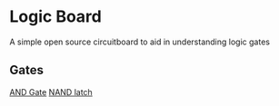 # Logic Board

A simple open source circuitboard to aid in understanding logic gates

## Gates

[AND Gate](https://www.falstad.com/circuit/circuitjs.html?ctz=CQAgjCAMB0l3BWcMBMcUHYMGZIA4UA2ATmIxAUgpABZsKBTAWjDACgA3WmvEbBFN164aUMTSpIq06AjYAXECgngUvNbzBqxEGAhJ0JeDIQyQUCXjEIIMysMUg0MNYgLBIwcEABMGAMwBDAFcAG3kFJWUo0REYnShZEixifmUEMjJ6a0tsQlMwbGICSGJC5Co-ILCIgGdwEz5CdX0mqzEg0NqGNnq4vN4JKgGxKk7utgAnBsI+NCVW7HmqRzgppTxheew8WOWQVcg2AHchPidaYlm4o9PXa4v7vl2oE8vrl7BGndFbmefRF9rs1Xqd+iCgQDQQtgS1rss3kM2lCltI2D4lPgQIRRBZZjilL4AiFwkxQgwfOs0LwCWAaKICcM1qdIailCotFY3ihojzcZs5mjTnjsfzNFpoRpwPTzrisX84soqPThAJoXEeOBCMNBH8wNq5tKGb83hrBpqbmwgA)
[NAND latch](http://www.falstad.com/circuit/circuitjs.html?ctz=CQAgjCAMB0l3BWcMBMcUHYMGZIA4UA2ATmIxAUgpABZsKBTAWjDACgA3WmvEFGqjR4g8VMbSpJxMBGwDuIbNkITBxFQLFsALuAwqwK-lUNRwUaIWwowBBJQSiwkQiguFCCLMXs38kBBpyZyoAEwYAMwBDAFcAG20dPRUmQho+ARBU9JN3a2xbDDwEXEIwJXoYDxQETEJIGjBjNF4QkHDo+MSAJwyqJlFFNCzBk3h5bl5B637Rtl7WN1MwfXAVMbh58CastOTdnORNgGdtt2zaXgvxaLjjhjZTxbXLl5uou4eFGZGqH5YdpAJv9nsIAW4gQowaCrntIa8LsJTPDjFlhKjrFAJhi3EJeKigb1UQMTKtkUdNgtVhcCWYQpTJiI-oReMI-pQ2KFFCzXig8LwqG4OrEEls+QK+mY-psgA)
